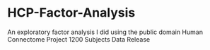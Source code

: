 # HCP-Factor-Analysis
An exploratory factor analysis I did using the public domain Human Connectome Project 1200 Subjects Data Release
